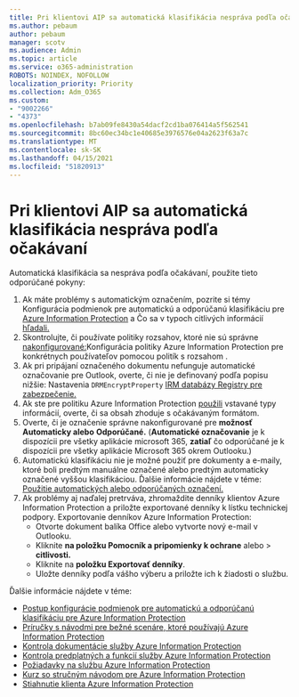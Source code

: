 ```yaml
---
title: Pri klientovi AIP sa automatická klasifikácia nespráva podľa očakávaní
ms.author: pebaum
author: pebaum
manager: scotv
ms.audience: Admin
ms.topic: article
ms.service: o365-administration
ROBOTS: NOINDEX, NOFOLLOW
localization_priority: Priority
ms.collection: Adm_O365
ms.custom:
- "9002266"
- "4373"
ms.openlocfilehash: b7ab09fe8430a54dacf2cd1ba076414a5f562541
ms.sourcegitcommit: 8bc60ec34bc1e40685e3976576e04a2623f63a7c
ms.translationtype: MT
ms.contentlocale: sk-SK
ms.lasthandoff: 04/15/2021
ms.locfileid: "51820913"
---
```

# <a name="automatic-classification-not-behaving-as-expected-with-the-aip-client"></a>Pri klientovi AIP sa automatická klasifikácia nespráva podľa očakávaní

Automatická klasifikácia sa nespráva podľa očakávaní, použite tieto odporúčané pokyny:

1. Ak máte problémy s automatickým označením, pozrite si témy Konfigurácia podmienok pre automatickú a odporúčanú klasifikáciu pre [Azure Information Protection](https://docs.microsoft.com/azure/information-protection/configure-policy-classification) a Čo sa v typoch citlivých informácií [hľadali.](https://docs.microsoft.com/microsoft-365/compliance/sensitive-information-type-entity-definitions)
2. Skontrolujte, či používate politiky rozsahov, ktoré nie sú správne [nakonfigurované:](https://docs.microsoft.com/azure/information-protection/configure-policy-scope)Konfigurácia politiky Azure Information Protection pre konkrétnych používateľov pomocou politík s rozsahom .
3. Ak pri pripájaní označeného dokumentu nefunguje automatické označovanie pre Outlook, overte, či nie je definovaný podľa popisu nižšie: Nastavenia `DRMEncryptProperty` [IRM databázy Registry pre zabezpečenie.](https://docs.microsoft.com/deployoffice/security/protect-sensitive-messages-and-documents-by-using-irm-in-office#office-2016-irm-registry-key-options)
4. Ak ste pre politiku Azure Information Protection [použili](https://support.office.com/article/What-the-sensitive-information-types-look-for-fd505979-76be-4d9f-b459-abef3fc9e86b) vstavané typy informácií, overte, či sa obsah zhoduje s očakávaným formátom.
5. Overte, či je označenie správne nakonfigurované pre **možnosť Automaticky alebo** **Odporúčané.** (**Automatické označovanie** je k dispozícii pre všetky aplikácie microsoft 365, **zatiaľ** čo odporúčané je k dispozícii pre všetky aplikácie Microsoft 365 okrem Outlooku.)
6. Automatickú klasifikáciu nie je možné použiť pre dokumenty a e-maily, ktoré boli predtým manuálne označené alebo predtým automaticky označené vyššou klasifikáciou.  Ďalšie informácie nájdete v téme: [Použitie automatických alebo odporúčaných označení.](https://docs.microsoft.com/azure/information-protection/configure-policy-classification#how-automatic-or-recommended-labels-are-applied)
7. Ak problémy aj naďalej pretrváva, zhromaždite denníky klientov Azure Information Protection a priložte exportované denníky k lístku technickej podpory. Exportovanie denníkov Azure Information Protection:
    - Otvorte dokument balíka Office alebo vytvorte nový e-mail v Outlooku.
    - Kliknite **na položku Pomocník a pripomienky k ochrane** alebo  >  **citlivosti.**
    - Kliknite na **položku Exportovať denníky**.
    - Uložte denníky podľa vášho výberu a priložte ich k žiadosti o službu.

Ďalšie informácie nájdete v téme:

- [Postup konfigurácie podmienok pre automatickú a odporúčanú klasifikáciu pre Azure Information Protection](https://docs.microsoft.com/azure/information-protection/configure-policy-classification)
- [Príručky s návodmi pre bežné scenáre, ktoré používajú Azure Information Protection](https://docs.microsoft.com/azure/information-protection/how-to-guides)
- [Kontrola dokumentácie služby Azure Information Protection](https://docs.microsoft.com/azure/information-protection/what-is-information-protection)
- [Kontrola predplatných a funkcií služby Azure Information Protection](https://azure.microsoft.com/pricing/details/information-protection)
- [Požiadavky na službu Azure Information Protection](https://docs.microsoft.com/azure/information-protection/get-started/requirements)
- [Kurz so stručným návodom pre Azure Information Protection](https://docs.microsoft.com/azure/information-protection/get-started/infoprotect-quick-start-tutorial)
- [Stiahnutie klienta Azure Information Protection](https://www.microsoft.com/download/details.aspx?id=53018)
